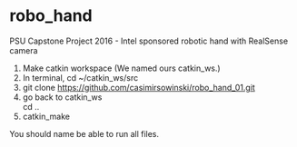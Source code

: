 # robo_hand
PSU Capstone Project 2016 - Intel sponsored robotic hand with RealSense camera

1.  Make catkin workspace (We named ours catkin_ws.)
2.  In terminal, 
      cd ~/catkin_ws/src
3.  git clone https://github.com/casimirsowinski/robo_hand_01.git
4.  go back to catkin_ws  
    cd ..
5.  catkin_make

You should name be able to run all files.
